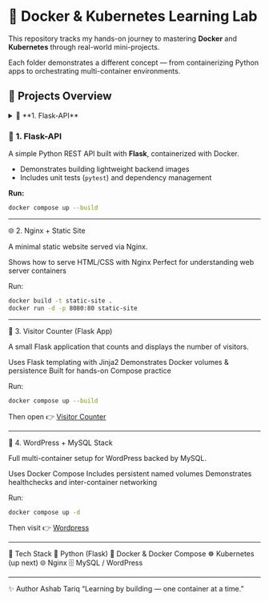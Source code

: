 # 🐳 Docker & Kubernetes Learning Lab

This repository tracks my hands-on journey to mastering **Docker** and **Kubernetes** through real-world mini-projects.  

Each folder demonstrates a different concept — from containerizing Python apps to orchestrating multi-container environments.

## 🧩 **Projects Overview**

<details>

  <summary>🧱 **1. Flask-API**</summary>

  A simple Python REST API built with **Flask**, containerized with Docker.  

- Demonstrates building lightweight backend images  
- Includes unit tests (`pytest`) and dependency management

</details>

### 🧱 **1. Flask-API**

A simple Python REST API built with **Flask**, containerized with Docker.  

- Demonstrates building lightweight backend images  
- Includes unit tests (`pytest`) and dependency management  

**Run:**

~~~bash
docker compose up --build
~~~

---

🌐 2. Nginx + Static Site

A minimal static website served via Nginx.

Shows how to serve HTML/CSS with Nginx
Perfect for understanding web server containers

Run:

~~~bash
docker build -t static-site .
docker run -d -p 8080:80 static-site
~~~

---

👥 3. Visitor Counter (Flask App)

A small Flask application that counts and displays the number of visitors.

Uses Flask templating with Jinja2
Demonstrates Docker volumes & persistence
Built for hands-on Compose practice

Run:

~~~bash
docker compose up --build
~~~

Then open 👉 [Visitor Counter](http://localhost:8080)

---

📰 4. WordPress + MySQL Stack

Full multi-container setup for WordPress backed by MySQL.

Uses Docker Compose
Includes persistent named volumes
Demonstrates healthchecks and inter-container networking

Run:

~~~bash
docker compose up -d
~~~

Then visit 👉 [Wordpress](http://localhost:8080)

---

🧠 Tech Stack
  🐍 Python (Flask)
  🐳 Docker & Docker Compose
  ☸️ Kubernetes (up next)
  🌐 Nginx
  🗄️ MySQL / WordPress

 ---
  ✨ Author
Ashab Tariq
“Learning by building — one container at a time.”
